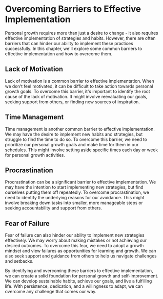 Overcoming Barriers to Effective Implementation
==========================================================================

Personal growth requires more than just a desire to change - it also requires effective implementation of strategies and habits. However, there are often barriers that can hinder our ability to implement these practices successfully. In this chapter, we'll explore some common barriers to effective implementation and how to overcome them.

Lack of Motivation
------------------

Lack of motivation is a common barrier to effective implementation. When we don't feel motivated, it can be difficult to take action towards personal growth goals. To overcome this barrier, it's important to identify the root cause of the lack of motivation. It might involve reevaluating our goals, seeking support from others, or finding new sources of inspiration.

Time Management
---------------

Time management is another common barrier to effective implementation. We may have the desire to implement new habits and strategies, but struggle to find the time to do so. To overcome this barrier, we need to prioritize our personal growth goals and make time for them in our schedules. This might involve setting aside specific times each day or week for personal growth activities.

Procrastination
---------------

Procrastination can be a significant barrier to effective implementation. We may have the intention to start implementing new strategies, but find ourselves putting them off repeatedly. To overcome procrastination, we need to identify the underlying reasons for our avoidance. This might involve breaking down tasks into smaller, more manageable steps or seeking accountability and support from others.

Fear of Failure
---------------

Fear of failure can also hinder our ability to implement new strategies effectively. We may worry about making mistakes or not achieving our desired outcomes. To overcome this fear, we need to adopt a growth mindset and view failures as opportunities for learning and growth. We can also seek support and guidance from others to help us navigate challenges and setbacks.

By identifying and overcoming these barriers to effective implementation, we can create a solid foundation for personal growth and self-improvement. We can develop sustainable habits, achieve our goals, and live a fulfilling life. With persistence, dedication, and a willingness to adapt, we can overcome any challenge that comes our way.
